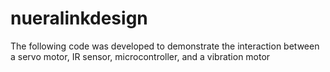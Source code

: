 # nueralinkdesign
The following code was developed to demonstrate the interaction between a servo motor, IR sensor, microcontroller, and a vibration motor
